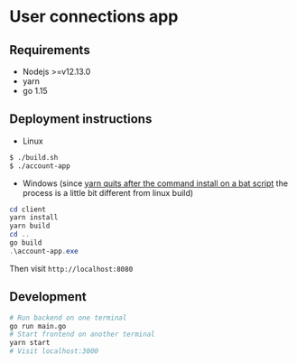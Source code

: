 # User connections app

## Requirements
* Nodejs >=v12.13.0
* yarn
* go 1.15

## Deployment instructions
* Linux
```bash
$ ./build.sh
$ ./account-app
```


* Windows (since [yarn quits after the command install on a bat script](https://github.com/yarnpkg/yarn/issues/2809) the process is a little bit different from linux build)
```powershell
cd client
yarn install
yarn build
cd ..
go build
.\account-app.exe
```


Then visit `http://localhost:8080`

## Development
```bash
# Run backend on one terminal
go run main.go
# Start frontend on another terminal
yarn start
# Visit localhost:3000
```